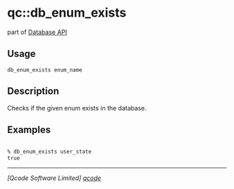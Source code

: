 qc::db_enum_exists
===========

part of [Database API](../db.md)

Usage
-----
`db_enum_exists enum_name`

Description
-----------
Checks if the given enum exists in the database.

Examples
--------
```tcl

% db_enum_exists user_state
true

```

----------------------------------
*[Qcode Software Limited] [qcode]*

[qcode]: http://www.qcode.co.uk "Qcode Software"